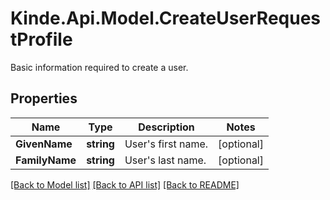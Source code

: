 # Kinde.Api.Model.CreateUserRequestProfile
Basic information required to create a user.

## Properties

Name | Type | Description | Notes
------------ | ------------- | ------------- | -------------
**GivenName** | **string** | User&#39;s first name. | [optional] 
**FamilyName** | **string** | User&#39;s last name. | [optional] 

[[Back to Model list]](../README.md#documentation-for-models) [[Back to API list]](../README.md#documentation-for-api-endpoints) [[Back to README]](../README.md)

